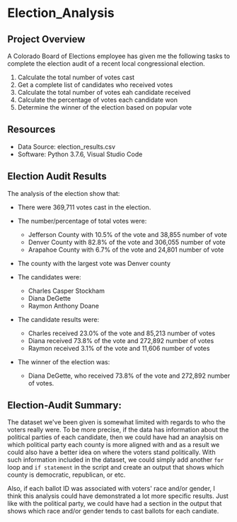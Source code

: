 # Election_Analysis

## Project Overview
A Colorado Board of Elections employee has given me the following tasks to complete the election audit of a recent local congressional election.

1. Calculate the total number of votes cast
2. Get a complete list of candidates who received votes
3. Calculate the total number of votes eah candidate received
4. Calculate the percentage of votes each candidate won
5. Determine the winner of the election based on popular vote

## Resources
- Data Source: election_results.csv
- Software: Python 3.7.6, Visual Studio Code

## Election Audit Results
The analysis of the election show that:
- There were 369,711 votes cast in the election.

- The number/percentage of total votes were:
    - Jefferson County with 10.5% of the vote and 38,855 number of vote
    - Denver County with 82.8% of the vote and 306,055 number of vote
    - Arapahoe County with 6.7% of the vote and 24,801 number of vote

- The county with the largest vote was Denver county

- The candidates were:
    - Charles Casper Stockham
    - Diana DeGette
    - Raymon Anthony Doane

- The candidate results were:
    - Charles received 23.0% of the vote and 85,213 number of votes
    - Diana received 73.8% of the vote and 272,892 number of votes
    - Raymon received 3.1% of the vote and 11,606 number of votes

- The winner of the election was:
    - Diana DeGette, who received 73.8% of the vote and 272,892 number of votes.

## Election-Audit Summary:

The dataset we've been given is somewhat limited with regards to who the voters really were. To be more precise, if the data has information about the political parties of each candidate, then we could have had an anaylsis on which political party each county is more aligned with and as a result we could also have a better idea on where the voters stand politically. With such information included in the dataset, we could simply add another `for` loop and `if statement` in the script and create an output that shows which county is democratic, republican, or etc.

Also, if each ballot ID was associated with voters' race and/or gender, I think this analysis could have demonstrated a lot more specific results. Just like with the political party, we could have had a section in the output that shows which race and/or gender tends to cast ballots for each candiate.